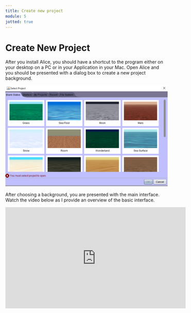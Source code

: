 ```yaml
---
title: Create new project
module: 5
jotted: true
---
```


# Create New Project

After you install Alice, you should have a shortcut to the program either on your desktop on a PC or in your Application in your Mac.  Open Alice and you should be presented with a dialog box to create a new project background.

![New Project](../imgs/newproject.png "New Project")

After choosing a background, you are presented with the main interface.  Watch the video below as I provide an overview of the basic interface.

<!-- video here -->
<iframe width="560" height="315" src="https://umontana.zoom.us/recording/share/GD6TMhixO3ERbq1bzqNdlIZLPst2p_exLoMoLEivG--wIumekTziMw" frameborder="0" allow="accelerometer; autoplay; encrypted-media; gyroscope; picture-in-picture" allowfullscreen></iframe>